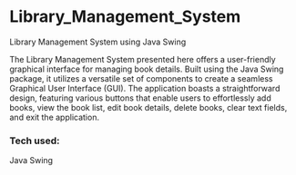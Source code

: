 # Library_Management_System
Library Management System using Java Swing

The Library Management System presented here offers a user-friendly graphical interface for managing book details. Built using the Java Swing package, it utilizes a versatile set of components to create a seamless Graphical User Interface (GUI). The application boasts a straightforward design, featuring various buttons that enable users to effortlessly add books, view the book list, edit book details, delete books, clear text fields, and exit the application.

### Tech used:
Java Swing

